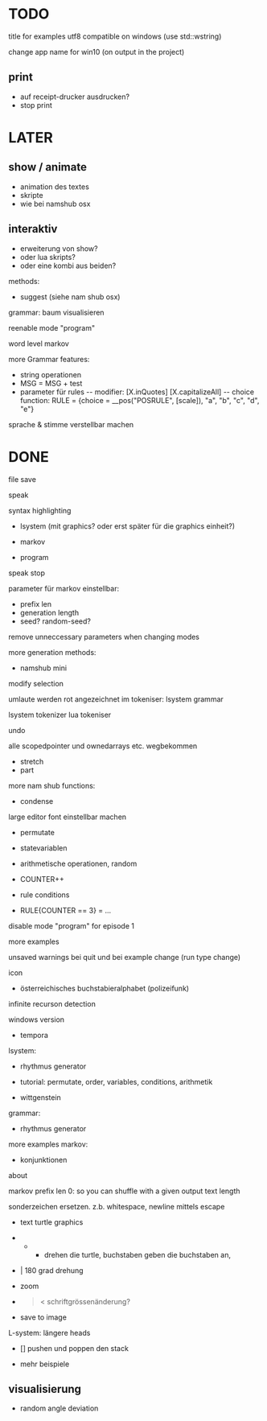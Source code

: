 #  TODO

title for examples utf8 compatible on windows (use std::wstring)

change app name for win10 (on output in the project)


## print
* auf receipt-drucker ausdrucken?
* stop print

# LATER

## show / animate
* animation des textes
* skripte
* wie bei namshub osx

## interaktiv
* erweiterung von show?
* oder lua skripts?
* oder eine kombi aus beiden?

methods:
* suggest (siehe nam shub osx)

grammar: baum visualisieren

reenable mode "program"

word level markov


more Grammar features:
* string operationen
* MSG = MSG + test
* parameter für rules
-- modifier:    [X.inQuotes] [X.capitalizeAll]
-- choice function: RULE = {choice = __pos("POSRULE", [scale]), "a", "b", "c", "d", "e"}

sprache & stimme verstellbar machen


# DONE

file save

speak

syntax highlighting

- lsystem (mit graphics? oder erst später für die graphics einheit?)

- markov

- program

speak stop

parameter für markov einstellbar:
- prefix len
- generation length
- seed? random-seed?

remove unneccessary parameters when changing modes


more generation methods:
- namshub mini

modify selection


umlaute werden rot angezeichnet im tokeniser:
lsystem
grammar

lsystem tokenizer
lua tokeniser

undo

alle scopedpointer und ownedarrays etc. wegbekommen

* stretch
* part

more nam shub functions:
* condense

large editor font einstellbar machen

* permutate
* statevariablen

* arithmetische operationen, random
* COUNTER++

* rule conditions
* RULE{COUNTER == 3} = ...

disable mode "program" for episode 1

more examples

unsaved warnings bei quit
und bei example change (run type change)

icon

* österreichisches buchstabieralphabet (polizeifunk)

infinite recurson detection

windows version

* tempora

lsystem:
* rhythmus generator
* tutorial: permutate, order, variables, conditions, arithmetik

* wittgenstein

grammar:
* rhythmus generator


more examples
markov:
* konjunktionen

about

markov prefix len 0: so you can shuffle with a given output text length

sonderzeichen ersetzen. z.b. whitespace, newline mittels escape

* text turtle graphics
* + - drehen die turtle, buchstaben geben die buchstaben an,

* | 180 grad drehung

* zoom

* > < schriftgrössenänderung?

* save to image

L-system:
längere heads

* [] pushen und poppen den stack

* mehr beispiele


## visualisierung
* random angle deviation
